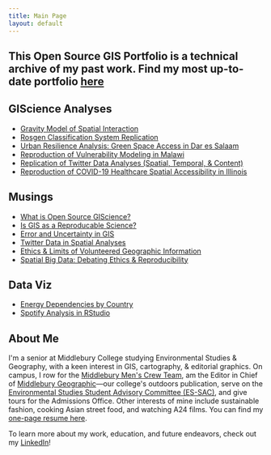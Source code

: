 ```yaml
---
title: Main Page
layout: default
---
```



## This Open Source GIS Portfolio is a technical archive of my past work. Find my most up-to-date portfolio [here](https://drewanpham.com/)

## GIScience Analyses

- [Gravity Model of Spatial Interaction](gravity/gravity.md)
- [Rosgen Classification System Replication](rosgen/HEGSRR-Replication-Report.md)
- [Urban Resilience Analysis: Green Space Access in Dar es Salaam](postGIS/urban-resilience.md)
- [Reproduction of Vulnerability Modeling in Malawi](malcomb/RP-Malcomb-Report.md)
- [Replication of Twitter Data Analyses (Spatial, Temporal, & Content)](dorian/RE-Dorian-Report.md)
- [Reproduction of COVID-19 Healthcare Spatial Accessibility in Illinois](kang/RP-Kang-Report.md)

## Musings

- [What is Open Source GIScience?](musings/open-source.md)
- [Is GIS as a Reproducable Science?](musings/is-gis-science.md)
- [Error and Uncertainty in GIS](musings/error-and-uncertainty.md)
- [Twitter Data in Spatial Analyses](musings/spatial-twitter.md)
- [Ethics & Limits of Volunteered Geographic Information](musings/vgi-ethics-limits.md)
- [Spatial Big Data: Debating Ethics & Reproducibility](/musings/spatial-big-data.md)

## Data Viz
- [Energy Dependencies by Country](energy_viz/step15-complete/index.html)
- [Spotify Analysis in RStudio](spotify/SpotifyR.nb.html)

## About Me

I'm a senior at Middlebury College studying Environmental Studies & Geography, with a keen interest in GIS, cartography, & editorial graphics. On campus, I row for the [Middlebury Men's Crew Team](https://middcrew.org/), am the Editor in Chief of [Middlebury Geographic](https://issuu.com/middgeog/)—our college's outdoors publication, serve on the [Environmental Studies Student Advisory Committee (ES-SAC)](http://www.middlebury.edu/academics/es/es-student-advisory-council), and give tours for the Admissions Office. Other interests of mine include sustainable fashion, cooking Asian street food, and watching A24 films. You can find my <a href="Resume[2022].pdf" target="_blank">one-page resume here</a>.

To learn more about my work, education, and future endeavors, check out my [LinkedIn](https://www.linkedin.com/in/drew-an-pham/)!
